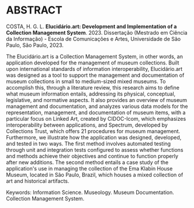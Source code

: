 # ABSTRACT

COSTA, H. G. L. **Elucidário.art: Development and Implementation of a Collection Management System**. 2023. Dissertação (Mestrado em Ciência da Informação) - Escola de Comunicações e Artes, Universidade de São Paulo, São Paulo, 2023.

The Elucidário.art is a Collection Management System, in other words, an application developed for the management of museum collections. Built upon international standards of information interoperability, Elucidário.art was designed as a tool to support the management and documentation of museum collections in small to medium-sized mixed museums. To accomplish this, through a literature review, this research aims to define what museum information entails, addressing its physical, conceptual, legislative, and normative aspects. It also provides an overview of museum management and documentation, and analyzes various data models for the representation, management, and documentation of museum items, with a particular focus on Linked Art, created by CIDOC-Icom, which emphasizes interoperability between applications, and Spectrum, developed by Collections Trust, which offers 21 procedures for museum management. Furthermore, we illustrate how the application was designed, developed, and tested in two ways. The first method involves automated testing through unit and integration tests configured to assess whether functions and methods achieve their objectives and continue to function properly after new additions. The second method entails a case study of the application's use in managing the collection of the Ema Klabin House Museum, located in São Paulo, Brazil, which houses a mixed collection of art and historical artifacts.

Keywords: Information Science. Museology. Museum Documentation. Collection Management System.
